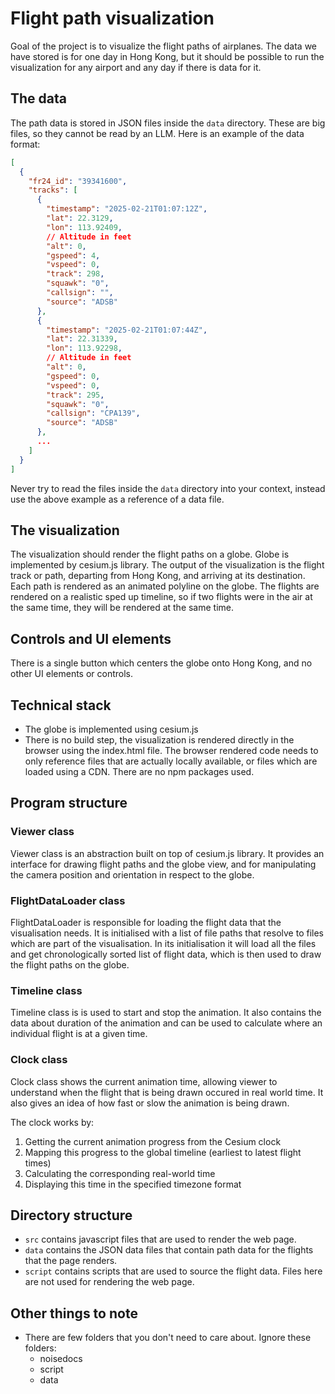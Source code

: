 # Flight path visualization

Goal of the project is to visualize the flight paths of airplanes. The data we have stored is for one day in Hong Kong, but it should be possible to run the visualization for any airport and any day if there is data for it.

## The data

The path data is stored in JSON files inside the `data` directory. These are big files, so they cannot be read by an LLM. Here is an example of the data format:

```JSON
[
  {
    "fr24_id": "39341600",
    "tracks": [
      {
        "timestamp": "2025-02-21T01:07:12Z",
        "lat": 22.3129,
        "lon": 113.92409,
        // Altitude in feet
        "alt": 0,
        "gspeed": 4,
        "vspeed": 0,
        "track": 298,
        "squawk": "0",
        "callsign": "",
        "source": "ADSB"
      },
      {
        "timestamp": "2025-02-21T01:07:44Z",
        "lat": 22.31339,
        "lon": 113.92298,
        // Altitude in feet
        "alt": 0,
        "gspeed": 0,
        "vspeed": 0,
        "track": 295,
        "squawk": "0",
        "callsign": "CPA139",
        "source": "ADSB"
      },
      ...
    ]
  }
]
```

Never try to read the files inside the `data` directory into your context, instead use the above example as a reference of a data file.

## The visualization

The visualization should render the flight paths on a globe. Globe is implemented by cesium.js library. The output of the visualization is the flight track or path, departing from Hong Kong, and arriving at its destination. Each path is rendered as an animated polyline on the globe. The flights are rendered on a realistic sped up timeline, so if two flights were in the air at the same time, they will be rendered at the same time.

## Controls and UI elements

There is a single button which centers the globe onto Hong Kong, and no other UI elements or controls.

## Technical stack

- The globe is implemented using cesium.js
- There is no build step, the visualization is rendered directly in the browser using the index.html file. The browser rendered code needs to only reference files that are actually locally available, or files which are loaded using a CDN. There are no npm packages used.

## Program structure

### Viewer class

Viewer class is an abstraction built on top of cesium.js library. It provides an interface for drawing flight paths and the globe view, and for manipulating the camera position and orientation in respect to the globe.

### FlightDataLoader class

FlightDataLoader is responsible for loading the flight data that the visualisation needs. It is initialised with a list of file paths that resolve to files which are part of the visualisation. In its initialisation it will load all the files and get chronologically sorted list of flight data, which is then used to draw the flight paths on the globe.

### Timeline class

Timeline class is is used to start and stop the animation. It also contains the data about duration of the animation and can be used to calculate where an individual flight is at a given time.

### Clock class

Clock class shows the current animation time, allowing viewer to understand when the flight that is being drawn occured in real world time. It also gives an idea of how fast or slow the animation is being drawn.

The clock works by:
1. Getting the current animation progress from the Cesium clock
2. Mapping this progress to the global timeline (earliest to latest flight times)
3. Calculating the corresponding real-world time
4. Displaying this time in the specified timezone format

## Directory structure

- `src` contains javascript files that are used to render the web page.
- `data` contains the JSON data files that contain path data for the flights that the page renders.
- `script` contains scripts that are used to source the flight data. Files here are not used for rendering the web page.

## Other things to note

- There are few folders that you don't need to care about. Ignore these folders:
  - noisedocs
  - script
  - data
